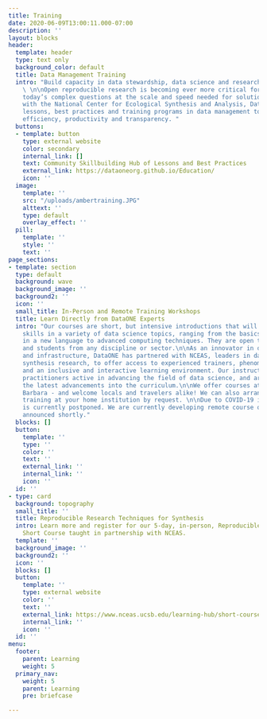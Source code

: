 ```yaml
---
title: Training
date: 2020-06-09T13:00:11.000-07:00
description: ''
layout: blocks
header:
  template: header
  type: text only
  background_color: default
  title: Data Management Training
  intro: "Build capacity in data stewardship, data science and research reproducibility
    \ \n\nOpen reproducible research is becoming ever more critical for answering
    today’s complex questions at the scale and speed needed for solutions. In collaboration
    with the National Center for Ecological Synthesis and Analysis, DataONE has developed
    lessons, best practices and training programs in data management to support research
    efficiency, productivity and transparency. "
  buttons:
  - template: button
    type: external website
    color: secondary
    internal_link: []
    text: Community Skillbuilding Hub of Lessons and Best Practices
    external_link: https://dataoneorg.github.io/Education/
    icon: ''
  image:
    template: ''
    src: "/uploads/ambertraining.JPG"
    alttext: ''
    type: default
    overlay_effect: ''
  pill:
    template: ''
    style: ''
    text: ''
page_sections:
- template: section
  type: default
  background: wave
  background_image: ''
  background2: ''
  icon: ''
  small_title: In-Person and Remote Training Workshops
  title: Learn Directly from DataONE Experts
  intro: "Our courses are short, but intensive introductions that will build your
    skills in a variety of data science topics, ranging from the basics of programming
    in a new language to advanced computing techniques. They are open to researchers
    and students from any discipline or sector.\n\nAs an innovator in data management
    and infrastructure, DataONE has partnered with NCEAS, leaders in data-intensive
    synthesis research, to offer access to experienced trainers, phenomenal resources,
    and an inclusive and interactive learning environment. Our instructors are also
    practitioners active in advancing the field of data science, and are able to incorporate
    the latest advancements into the curriculum.\n\nWe offer courses at NCEAS in Santa
    Barbara - and welcome locals and travelers alike! We can also arrange a customized
    training at your home institution by request. \n\nDue to COVID-19 in-person training
    is currently postponed. We are currently developing remote course options to be
    announced shortly."
  blocks: []
  button:
    template: ''
    type: ''
    color: ''
    text: ''
    external_link: ''
    internal_link: ''
    icon: ''
  id: ''
- type: card
  background: topography
  small_title: ''
  title: Reproducible Research Techniques for Synthesis
  intro: Learn more and register for our 5-day, in-person, Reproducible Research Techniques
    Short Course taught in partnership with NCEAS.
  template: ''
  background_image: ''
  background2: ''
  icon: ''
  blocks: []
  button:
    template: ''
    type: external website
    color: ''
    text: ''
    external_link: https://www.nceas.ucsb.edu/learning-hub/short-course
    internal_link: ''
    icon: ''
  id: ''
menu:
  footer:
    parent: Learning
    weight: 5
  primary_nav:
    weight: 5
    parent: Learning
    pre: briefcase

---
```

